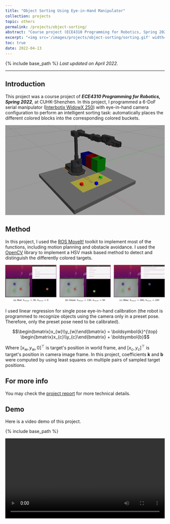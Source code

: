 ```yaml
---
title: "Object Sorting Using Eye-in-Hand Manipulator"
collection: projects
topic: others
permalink: /projects/object-sorting/
abstract: "Course project (ECE4310 Programming for Robotics, Spring 2022) at CUHK-Shenzhen. In this project, I programmed a 6-DoF eye-in-hand manipulator to perform an object sorting task: place blocks into buckets of the same color as them. "
excerpt: "<img src='/images/projects/object-sorting/sorting.gif' width='700px'>"
toc: true
date: 2022-04-13
---
```


{% include base_path %}
*Last updated on April 2022.*

---

## Introduction
This project was a course project of ***ECE4310 Programming for Robotics, Spring 2022***, at CUHK-Shenzhen. In this project, I programmed a 6-DoF serial manipulator ([Interbotix WidowX 250](https://www.trossenrobotics.com/widowx-250)) with eye-in-hand camera
configuration to perform an intelligent sorting task: automatically places the different colored
blocks into the corresponding colored buckets. 

![setup](/images/projects/object-sorting/setup.png)

## Method

In this project, I used the [ROS MoveIt!](https://moveit.ros.org/) toolkit to implement most of the functions, including motion planning and obstacle avoidance. I used the [OpenCV](https://opencv.org/) library to implement a HSV mask based method to detect and distinguish the differently colored targets. 

![hsv](/images/projects/object-sorting/hsv.png)

I used linear regression for single pose eye-in-hand calibration (the robot is programmed to recognize objects using the camera only in a preset pose. Therefore, only the preset pose need to be calibrated). 


$$\begin{bmatrix}x_{w}\\y_{w}\end{bmatrix} = \boldsymbol{k}^{\top} \begin{bmatrix}x_{c}\\y_{c}\end{bmatrix} + \boldsymbol{b}$$

Where $[x_{w}, y_{w}, 0]^{\top}$ is target's position in world frame, and $[x_{c}, y_{c}]^{\top}$ is target's position in camera image frame. In this project, coefficients $\boldsymbol{k}$ and $\boldsymbol{b}$ were computed by using least squares on multiple pairs of sampled target positions. 

## For more info

You may check the [project report](/files/pdf/ECE4310%20Project%202%20Report%20(119010130).pdf) for more technical details. 

## Demo

Here is a video demo of this project.

{% include base_path %}

<!-- <div style="position: relative; padding-bottom: 56.25%; height: 0;">
  <iframe src="/files/sorting.mp4" style="position: absolute; width: 100%; height: 100%; border: none;" sandbox="" allowfullscreen></iframe>
</div> -->

<video controls style="width: 100%; height: auto;" controlsList="nodownload" oncontextmenu="return false;" preload="auto">
  <source src="/files/webm/sorting.webm" type="video/webm">
  Your browser does not support the video tag.
</video>